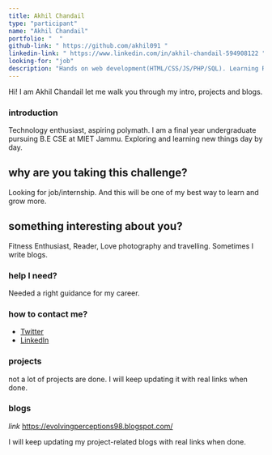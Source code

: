 ```yaml
---
title: Akhil Chandail
type: "participant"
name: "Akhil Chandail"
portfolio: "  "
github-link: " https://github.com/akhil091 "
linkedin-link: " https://www.linkedin.com/in/akhil-chandail-594908122 "
looking-for: "job"
description: "Hands on web development(HTML/CSS/JS/PHP/SQL). Learning React Native"
---
```


Hi! I am Akhil Chandail let me walk you through my intro, projects and blogs.

### introduction

Technology enthusiast, aspiring polymath. I am a final year undergraduate pursuing B.E CSE at MIET Jammu. Exploring and learning new things day by day. 

## why are you taking this challenge?

Looking for job/internship. And this will be one of my best way to learn and grow more.

## something interesting about you?

Fitness Enthusiast, Reader, Love photography and travelling. Sometimes I write blogs.

### help I need?

Needed a right guidance for my career.

### how to contact me?

- [Twitter](https://twitter.com/AkhilRajput09)
- [LinkedIn](https://www.linkedin.com/in/akhil-chandail-594908122)


### projects

not a lot of projects are done. I will keep updating it with real links when done.


### blogs

_link_ https://evolvingperceptions98.blogspot.com/

I will keep updating my project-related blogs with real links when done.

